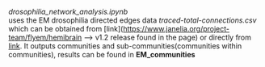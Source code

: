 *drosophilia_network_analysis.ipynb*<br/>
uses the EM drosophilia directed edges data *traced-total-connections.csv* which can be obtained from [link](https://www.janelia.org/project-team/flyem/hemibrain --> v1.2 release found in the page) or directly from [link](https://storage.cloud.google.com/hemibrain/v1.2/exported-traced-adjacencies-v1.2.tar.gz). It outputs communities and sub-communities(communities within communities), results can be found in **EM_communities**
